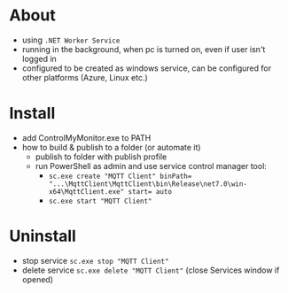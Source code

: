 # About
- using `.NET Worker Service`
- running in the background, when pc is turned on, even if user isn't logged in
- configured to be created as windows service, can be configured for other platforms (Azure, Linux etc.)   

# Install
- add ControlMyMonitor.exe to PATH
- how to build & publish to a folder (or automate it)
  - publish to folder with publish profile
  - run PowerShell as admin and use service control manager tool:
    - `sc.exe create "MQTT Client" binPath= "...\MqttClient\MqttClient\bin\Release\net7.0\win-x64\MqttClient.exe" start= auto`
    - `sc.exe start "MQTT Client"`

# Uninstall
- stop service `sc.exe stop "MQTT Client"`
- delete service `sc.exe delete "MQTT Client"` (close Services window if opened)